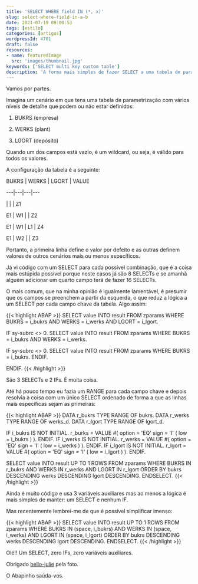 ```yaml
---
title: 'SELECT WHERE field IN (*, x)'
slug: select-where-field-in-a-b
date: 2021-07-19 09:00:53
tags: [estilo]
categories: [artigos]
wordpressId: 4701
draft: false
resources:
- name: featuredImage
  src: 'images/thumbnail.jpg'
keywords: ['SELECT multi key custom table']
description: 'A forma mais simples de fazer SELECT a uma tabela de parametrização com vários níveis de detalhe contemplando wildcards.'
---
```

Vamos por partes.

Imagina um cenário em que tens uma tabela de parametrização com vários níveis de detalhe que podem ou não estar definidos:

  1. BUKRS (empresa)

  2. WERKS (plant)

  3. LGORT (depósito)

Quando um dos campos está vazio, é um wildcard, ou seja, é válido para todos os valores.

<!--more-->

A configuração da tabela é a seguinte:

BUKRS
| WERKS
| LGORT
| VALUE

---|---|---|---

|
|
| Z1

E1
| W1
|
| Z2

E1
| W1
| L1
| Z4

E1
| W2
|
| Z3

Portanto, a primeira linha define o valor por defeito e as outras definem valores de outros cenários mais ou menos específicos.

Já vi código com um SELECT para cada possível combinação, que é a coisa mais estúpida possível porque neste casos já são 8 SELECTs e se amanhã alguém adicionar um quarto campo terá de fazer 16 SELECTs.

O mais comum, que na minha opinião é igualmente lamentável, é presumir que os campos se preenchem a partir da esquerda, o que reduz a lógica a um SELECT por cada campo chave da tabela. Algo assim:

{{< highlight ABAP >}}
SELECT value INTO result
FROM zparams
WHERE BUKRS = i_bukrs
  AND WERKS = i_werks
  AND LGORT = i_lgort.

IF sy-subrc <> 0.
  SELECT value INTO result
  FROM zparams
  WHERE BUKRS = i_bukrs
    AND WERKS = i_werks.

  IF sy-subrc <> 0.
    SELECT value INTO result
    FROM zparams
    WHERE BUKRS = i_bukrs.
  ENDIF.

ENDIF.
{{< /highlight >}}

São 3 SELECTs e 2 IFs. É muita coisa.

Até há pouco tempo eu fazia um RANGE para cada campo chave e depois resolvia a coisa com um único SELECT ordenado de forma a que as linhas mais específicas sejam as primeiras:


{{< highlight ABAP >}}
DATA r_bukrs TYPE RANGE OF bukrs.
DATA r_werks TYPE RANGE OF werks_d.
DATA r_lgort TYPE RANGE OF lgort_d.

IF i_bukrs IS NOT INITIAL.
  r_burks = VALUE #( option = 'EQ' sign = 'I' ( low = i_bukrs ) ).
ENDIF.
IF i_werks IS NOT INITIAL.
  r_werks = VALUE #( option = 'EQ' sign = 'I' ( low = i_werks ) ).
ENDIF.
IF i_lgort IS NOT INITIAL.
  r_lgort = VALUE #( option = 'EQ' sign = 'I' ( low = i_lgort ) ).
ENDIF.

SELECT value INTO result
UP TO 1 ROWS
FROM zparams
WHERE BUKRS IN r_bukrs
  AND WERKS IN r_werks
  AND LGORT IN r_lgort
ORDER BY bukrs DESCENDING werks DESCENDING lgort DESCENDING.
ENDSELECT.
{{< /highlight >}}

Ainda é muito código e usa 3 variáveis auxiliares mas ao menos a lógica é mais simples de manter: um SELECT e nenhum IF.

Mas recentemente lembrei-me de que é possível simplificar imenso:


{{< highlight ABAP >}}
SELECT value INTO result
UP TO 1 ROWS
FROM zparams
WHERE BUKRS IN (space, i_bukrs)
  AND WERKS IN (space, i_werks)
  AND LGORT IN (space, i_lgort)
ORDER BY bukrs DESCENDING werks DESCENDING lgort DESCENDING.
ENDSELECT.
{{< /highlight >}}

Olé!! Um SELECT, zero IFs, zero variáveis auxiliares.

Obrigado [hello-julie][1] pela foto.

O Abapinho saúda-vos.

   [1]: https://visualhunt.co/a6/9d50a0f7
